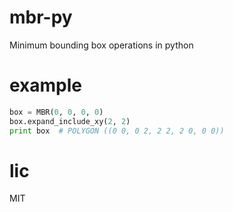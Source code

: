 # mbr-py
Minimum bounding box operations in python

# example
```py
box = MBR(0, 0, 0, 0)
box.expand_include_xy(2, 2)
print box  # POLYGON ((0 0, 0 2, 2 2, 2 0, 0 0))
```

# lic
MIT